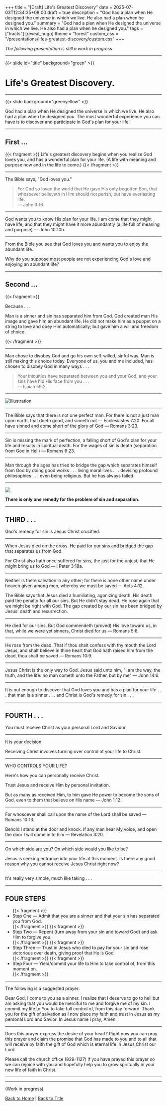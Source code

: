+++
title = "[Draft] Life's Greatest Discovery"
date = 2025-07-03T12:34:35+08:00
draft = true
description = "God had a plan when He designed the universe in which we live. He also had a plan when he designed you."
summary = "God had a plan when He designed the universe in which we live. He also had a plan when he designed you."
tags = ["tracts"]
[reveal_hugo]
  theme = "forest"
  custom_css = "/presentations/lifes-greatest-discovery/custom.css"
+++

*The following presentation is still a work in progress*

---

{{< slide id="title" background="green"  >}}

# Life's Greatest Discovery.


---

{{< slide background="greenyellow"  >}}

God had a plan when He designed the universe in which we live. He also had a plan when he designed you.
The most wonderful experience you can have is to discover and participate in God's plan for your life.


---

## First ...

{{< fragment >}}
Life's greatest discovery begins when you realize God loves you, and has a wonderful plan for your life. (A life with meaning and purpose now and in the life to come.)
{{< /fragment >}}

---

The Bible says, "God loves you."
>For God so loved the world that He gave His only begotten Son, that whosoever believeth in Him should not perish, but have everlasting life. <br/>— John 3:16.


---

God wants you to know His plan for your life.
I am come that they might have life, and that they might have it more abundantly (a life full of meaning and purpose) — John 10:10b.

---

From the Bible you see that God loves you and wants you to enjoy the abundant life.

Why do you suppose most people are not experiencing God's love and enjoying an abundant life?


---

## Second ...

{{< fragment >}}

<span class="green">Because . . .</span>

Man is a sinner and sin has separated him from God. God created man His image and gave him an abundant life. He did not make him as a puppet on a string to love and obey Him automatically; but gave him a will and freedom of choice.

{{< /fragment >}}

---

Man chose to disobey God and go his own self-willed, sinful way. Man is still making this choice today. Everyone of us, you and me included, has chosen to disobey God in many ways . . .

>Your iniquities have separated between you and your God, and your sins have hid His face from you . . .  <br/>— Isaiah 59:2.

---
<!-- temporary image. will need scanned copy or svg -->
<img src="images/second-illustration-1.jpg" alt="Illustration" />

---

The Bible says that there is not one perfect man.
For there is not a just man upon earth, that doeth good, and sinneth not — Ecclesiastes 7:20.
For all have sinned and come short of the glory of God — Romans 3:23.

---

Sin is missing the mark of perfection, a falling short of God's plan for your life and results in spiritual death.
For the wages of sin is death (separation from God in Hell) — Romans 6:23.

---

Man through the ages has tried to bridge the gap which separates himself from God by doing good works . . . living moral lives . . . devising profound philosophies . . . even being religious. But he has always failed.

---
<!-- TODO add image -->
<img src="https://placehold.co/600x400" >

**There is only one remedy for the problem of sin and separation.**

---

## THIRD . . .

God's remedy for sin is Jesus Christ crucified.

---


When Jesus died on the cross. He paid for our sins and bridged the gap that separates us from God.

For Christ also hath once suffered for sins, the just for the unjust, that He might bring us to God — I Peter 3:18a.

---


Neither is there salvation in any other; for there is none other name under heaven given among men, whereby we must be saved — Acts 4:12.

The Bible says that Jesus died a humiliating, agonizing death. His death paid the penalty for all our sins. But He didn't stay dead. He rose again that we might be right with God. The gap created by our sin has been bridged by Jesus' death and resurrection.

---


He died for our sins.
But God commendeth (proved) His love toward us, in that, while we were yet sinners, Christ died for us — Romans 5:8.

---

He rose from the dead.
That if thou shalt confess with thy mouth the Lord Jesus, and shalt believe in thine heart that God hath raised him from the dead, thou shalt be saved — Romans 10:9.

---

Jesus Christ is the only way to God.
Jesus said unto him, "I am the way, the truth, and the life: no man cometh unto the Father, but by me" — John 14:6.

---

It is not enough to discover that God loves you and has a plan for your life . . . that man is a sinner . . . and Christ is God's remedy for sin . . .

---

## FOURTH . . .

You must receive Christ as your personal Lord and Saviour.

---

It is your decision.

Receiving Christ involves turning over control of your life to Christ.

---

WHO CONTROLS YOUR LIFE?

Here's how you can personally receive Christ.

Trust Jesus and receive Him by personal invitation.

But as many as received Him, to him gave He power to become the sons of God, even to them that believe on His name — John 1:12.

---

For whosoever shall call upon the name of the Lord shall be saved — Romans 10:13.

Behold I stand at the door and knock. If any man hear My voice, and open the door I will come in to him — Revelation 3:20.

---

On which side are you?
On which side would you like to be?

Jesus is seeking entrance into your life at this moment.
Is there any good reason why you cannot receive Jesus Christ right now?


---

<span class="green">It's really very simple, much like taking . . .</span>

---

## FOUR STEPS

<ul>
{{< fragment >}}<li><span class="green">Step One</span> — Admit that you are a sinner and that your sin has separated you from God.</li>{{< /fragment >}}
{{< fragment >}}<li><span class="green">Step Two</span> — Repent (turn away from your sin and toward God) and ask Him to forgive you.</li>{{< /fragment >}}
{{< fragment >}}<li><span class="green">Step Three</span> — Trust in Jesus who died to pay for your sin and rose victorious over death, giving proof that He is God.</li>{{< /fragment >}}
{{< fragment >}}<li><span class="green">Step Four</span> — Yield/commit your life to Him to take control of, from this moment on.</li>{{< /fragment >}}
</ul>

---

The following is a suggested prayer:

Dear God, I come to you as a sinner. I realize that I deserve to go to hell but am asking that you would be merciful to me and forgive me of my sin. I commit my life to You to take full control of, from this day forward. Thank you for the gift of salvation as I now place my faith and trust in Jesus as my personal Lord and Savior. In Jesus name I pray, Amen.

---

Does this prayer express the desire of your heart? Right now you can pray this prayer and claim the promise that God has made to you and to all that will receive by faith the gift of God which is eternal life in Jesus Christ our Lord.

Please call the church office (829-1127) if you have prayed this prayer so we can rejoice with you and hopefully help you to grow spiritually in your new life of faith in Christ.

---



---

(Work in progress)

[Back to Home](/) | [Back to Title](#title)